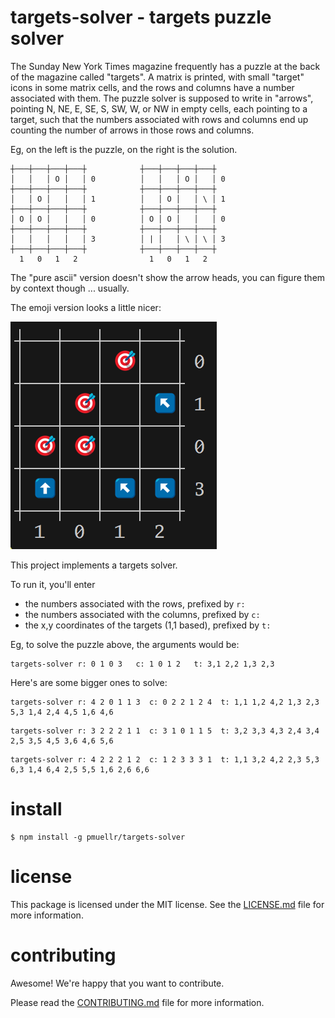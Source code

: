 # targets-solver - targets puzzle solver

The Sunday New York Times magazine frequently has a puzzle at the back of the
magazine called "targets".  A matrix is printed, with small "target" icons
in some matrix cells, and the rows and columns have a number associated
with them.  The puzzle solver is supposed to write in "arrows", pointing
N, NE, E, SE, S, SW, W, or NW in empty cells, each pointing to a target,
such that the numbers associated with rows and columns end up counting the
number of arrows in those rows and columns.

Eg, on the left is the puzzle, on the right is the solution.

```
┼───┼───┼───┼───┼            ┼───┼───┼───┼───┼
│   │   │ O │   │ 0          │   │   │ O │   │ 0
┼───┼───┼───┼───┼            ┼───┼───┼───┼───┼
│   │ O │   │   │ 1          │   │ O │   │ \ │ 1
┼───┼───┼───┼───┼            ┼───┼───┼───┼───┼
│ O │ O │   │   │ 0          │ O │ O │   │   │ 0
┼───┼───┼───┼───┼            ┼───┼───┼───┼───┼
│   │   │   │   │ 3          │ | │   │ \ │ \ │ 3
┼───┼───┼───┼───┼            ┼───┼───┼───┼───┼
  1   0   1   2                1   0   1   2  

```

The "pure ascii" version doesn't show the arrow heads, you can figure them by
context though ... usually.

The emoji version looks a little nicer:

![solved puzzle](images/solved-puzzle.png)

This project implements a targets solver.

To run it, you'll enter

- the numbers associated with the rows, prefixed by `r:`
- the numbers associated with the columns, prefixed by `c:`
- the x,y coordinates of the targets (1,1 based), prefixed by `t:`

Eg, to solve the puzzle above, the arguments would be:

```
targets-solver r: 0 1 0 3   c: 1 0 1 2   t: 3,1 2,2 1,3 2,3
```

Here's are some bigger ones to solve:

```
targets-solver r: 4 2 0 1 1 3  c: 0 2 2 1 2 4  t: 1,1 1,2 4,2 1,3 2,3 5,3 1,4 2,4 4,5 1,6 4,6
```

```
targets-solver r: 3 2 2 2 1 1  c: 3 1 0 1 1 5  t: 3,2 3,3 4,3 2,4 3,4 2,5 3,5 4,5 3,6 4,6 5,6
```

```
targets-solver r: 4 2 2 2 1 2  c: 1 2 3 3 3 1  t: 1,1 3,2 4,2 2,3 5,3 6,3 1,4 6,4 2,5 5,5 1,6 2,6 6,6
```

# install

```console
$ npm install -g pmuellr/targets-solver
```

# license

This package is licensed under the MIT license.  See the
[LICENSE.md](LICENSE.md) file for more information.


# contributing

Awesome!  We're happy that you want to contribute.

Please read the [CONTRIBUTING.md](CONTRIBUTING.md) file for more information.
